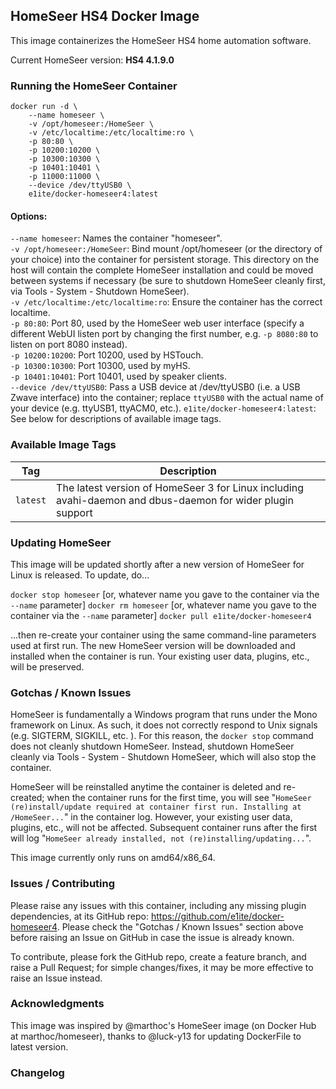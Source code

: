 ## HomeSeer HS4 Docker Image

This image containerizes the HomeSeer HS4 home automation software. 

Current HomeSeer version: **HS4 4.1.9.0**

### Running the HomeSeer Container

```
docker run -d \
    --name homeseer \
    -v /opt/homeseer:/HomeSeer \
    -v /etc/localtime:/etc/localtime:ro \
    -p 80:80 \
    -p 10200:10200 \
    -p 10300:10300 \
    -p 10401:10401 \
    -p 11000:11000 \
    --device /dev/ttyUSB0 \
    e1ite/docker-homeseer4:latest
```
#### Options:  
`--name homeseer`: Names the container "homeseer".  
`-v /opt/homeseer:/HomeSeer`: Bind mount /opt/homeseer (or the directory of your choice) into the container for persistent storage. This directory on the host will contain the complete HomeSeer installation and could be moved between systems if necessary (be sure to shutdown HomeSeer cleanly first, via Tools - System - Shutdown HomeSeer).  
`-v /etc/localtime:/etc/localtime:ro`: Ensure the container has the correct localtime.  
`-p 80:80`: Port 80, used by the HomeSeer web user interface (specify a different WebUI listen port by changing the first number, e.g. `-p 8080:80` to listen on port 8080 instead).  
`-p 10200:10200`: Port 10200, used by HSTouch.  
`-p 10300:10300`: Port 10300, used by myHS.  
`-p 10401:10401`: Port 10401, used by speaker clients.  
`--device /dev/ttyUSB0`: Pass a USB device at /dev/ttyUSB0 (i.e. a USB Zwave interface) into the container; replace `ttyUSB0` with the actual name of your device (e.g. ttyUSB1, ttyACM0, etc.).
`e1ite/docker-homeseer4:latest`: See below for descriptions of available image tags.

### Available Image Tags

| Tag | Description |
|-----|-------------|
| `latest` | The latest version of HomeSeer 3 for Linux including avahi-daemon and dbus-daemon for wider plugin support|


### Updating HomeSeer

This image will be updated shortly after a new version of HomeSeer for Linux is released. To update, do...

`docker stop homeseer` [or, whatever name you gave to the container via the `--name` parameter]
`docker rm homeseer` [or, whatever name you gave to the container via the `--name` parameter]
`docker pull e1ite/docker-homeseer4`

...then re-create your container using the same command-line parameters used at first run. The new HomeSeer version will be downloaded and installed when the container is run. Your existing user data, plugins, etc., will be preserved.

### Gotchas / Known Issues

HomeSeer is fundamentally a Windows program that runs under the Mono framework on Linux. As such, it does not correctly respond to Unix signals (e.g. SIGTERM, SIGKILL, etc. ). For this reason, the `docker stop` command does not cleanly shutdown HomeSeer. Instead, shutdown HomeSeer cleanly via Tools - System - Shutdown HomeSeer, which will also stop the container.

HomeSeer will be reinstalled anytime the container is deleted and re-created; when the container runs for the first time, you will see "`HomeSeer (re)install/update required at container first run. Installing at /HomeSeer...`" in the container log. However, your existing user data, plugins, etc., will not be affected. Subsequent container runs after the first will log "`HomeSeer already installed, not (re)installing/updating...`".

This image currently only runs on amd64/x86_64.

### Issues / Contributing

Please raise any issues with this container, including any missing plugin dependencies, at its GitHub repo: https://github.com/e1ite/docker-homeseer4. Please check the "Gotchas / Known Issues" section above before raising an Issue on GitHub in case the issue is already known.

To contribute, please fork the GitHub repo, create a feature branch, and raise a Pull Request; for simple changes/fixes, it may be more effective to raise an Issue instead.

### Acknowledgments

This image was inspired by @marthoc's HomeSeer image (on Docker Hub at marthoc/homeseer), thanks to @luck-y13 for updating DockerFile to latest version.

### Changelog

